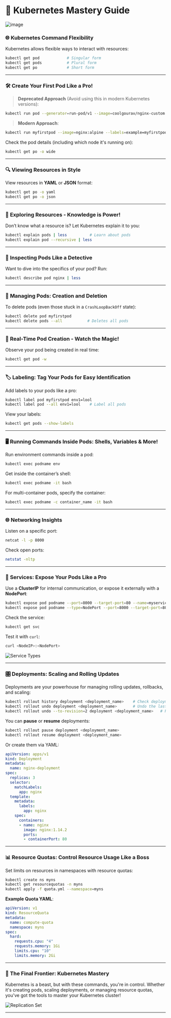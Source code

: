 # 🚀 Kubernetes Mastery Guide

![image](https://github.com/user-attachments/assets/a8bbd00e-2801-4be8-9828-63cc41746d4e)


### 🌐 **Kubernetes Command Flexibility**

Kubernetes allows flexible ways to interact with resources:

```bash
kubectl get pod            # Singular form
kubectl get pods           # Plural form
kubectl get po             # Short form
```

---

### 🛠 **Create Your First Pod Like a Pro!**

> **Deprecated Approach** (Avoid using this in modern Kubernetes versions):
```bash
kubectl run pod --generator=run-pod/v1 --image=coolgourav/nginx-custom
```

> **Modern Approach**:
```bash
kubectl run myfirstpod --image=nginx:alpine --labels=example=myfirstpod
```

Check the pod details (including which node it's running on):
```bash
kubectl get po -o wide
```

---

### 🔍 **Viewing Resources in Style**

View resources in **YAML** or **JSON** format:
```bash
kubectl get po -o yaml
kubectl get po -o json
```

---

### 📖 **Exploring Resources - Knowledge is Power!**

Don’t know what a resource is? Let Kubernetes explain it to you:
```bash
kubectl explain pods | less          # Learn about pods
kubectl explain pod --recursive | less
```

---

### 🔎 **Inspecting Pods Like a Detective**

Want to dive into the specifics of your pod? Run:
```bash
kubectl describe pod nginx | less
```

---

### 🚫 **Managing Pods: Creation and Deletion**

To delete pods (even those stuck in a `CrashLoopBackOff` state):
```bash
kubectl delete pod myfirstpod
kubectl delete pods --all           # Deletes all pods
```

---

### 👀 **Real-Time Pod Creation - Watch the Magic!**

Observe your pod being created in real time:
```bash
kubectl get pod -w
```

---

### 🏷 **Labeling: Tag Your Pods for Easy Identification**

Add labels to your pods like a pro:
```bash
kubectl label pod myfirstpod env1=lool
kubectl label pod --all env1=lool    # Label all pods
```

View your labels:
```bash
kubectl get pods --show-labels
```

---

### 🖥 **Running Commands Inside Pods: Shells, Variables & More!**

Run environment commands inside a pod:
```bash
kubectl exec podname env
```

Get inside the container’s shell:
```bash
kubectl exec podname -it bash
```

For multi-container pods, specify the container:
```bash
kubectl exec podname -c container_name -it bash
```

---

### 🌐 **Networking Insights**

Listen on a specific port:
```bash
netcat -l -p 8000
```

Check open ports:
```bash
netstat -nltp
```

---

### 🔧 **Services: Expose Your Pods Like a Pro**

Use a **ClusterIP** for internal communication, or expose it externally with a **NodePort**:
```bash
kubectl expose pod podname --port=8000 --target-port=80 --name=myservice
kubectl expose pod podname --type=NodePort --port=8000 --target-port=80 --name=myservice
```

Check the service:
```bash
kubectl get svc
```

Test it with `curl`:
```bash
curl <NodeIP>:<NodePort>
```

![Service Types](./service.png)

---

### 🎛 **Deployments: Scaling and Rolling Updates**

Deployments are your powerhouse for managing rolling updates, rollbacks, and scaling:
```bash
kubectl rollout history deployment <deployment_name>    # Check deployment history
kubectl rollout undo deployment <deployment_name>       # Undo the last deployment
kubectl rollout undo --to-revision=2 deployment <deployment_name>   # Roll back to a specific revision
```

You can **pause** or **resume** deployments:
```bash
kubectl rollout pause deployment <deployment_name>
kubectl rollout resume deployment <deployment_name>
```

Or create them via YAML:
```yaml
apiVersion: apps/v1
kind: Deployment
metadata:
  name: nginx-deployment
spec:
  replicas: 3
  selector:
    matchLabels:
      app: nginx
  template:
    metadata:
      labels:
        app: nginx
    spec:
      containers:
      - name: nginx
        image: nginx:1.14.2
        ports:
        - containerPort: 80
```

---

### 📊 **Resource Quotas: Control Resource Usage Like a Boss**

Set limits on resources in namespaces with resource quotas:
```bash
kubectl create ns myns
kubectl get resourcequotas -n myns
kubectl apply -f quota.yml --namespace=myns
```

**Example Quota YAML**:
```yaml
apiVersion: v1
kind: ResourceQuota
metadata:
  name: compute-quota
  namespace: myns
spec:
  hard:
    requests.cpu: "4"
    requests.memory: 1Gi
    limits.cpu: "10"
    limits.memory: 2Gi
```

---

### 🏁 **The Final Frontier: Kubernetes Mastery**

Kubernetes is a beast, but with these commands, you're in control. Whether it's creating pods, scaling deployments, or managing resource quotas, you've got the tools to master your Kubernetes cluster!

![Replication Set](./rcset.png)

---
